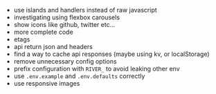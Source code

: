 - use islands and handlers instead of raw javascript
- investigating using flexbox carousels
- show icons like github, twitter etc...
- more complete code
- etags
- api return json and headers
- find a way to cache api responses (maybe using kv, or localStorage)
- remove unnecessary config options
- prefix configuration with `RIVER_` to avoid leaking other env
- use `.env.example` and `.env.defaults` correctly
- use responsive images
